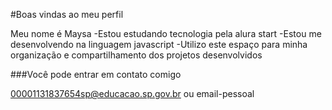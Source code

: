 #Boas vindas ao meu perfil

Meu nome é Maysa 
-Estou estudando tecnologia pela alura start
-Estou me desenvolvendo na linguagem javascript
-Utilizo este espaço para minha organização e compartilhamento dos projetos desenvolvidos

###Você pode entrar em contato comigo

00001131837654sp@educacao.sp.gov.br ou email-pessoal
